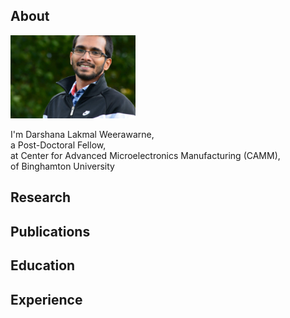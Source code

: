 ## About

<img class="profile-picture" src="sherlock.jpg" width="200">

I'm Darshana Lakmal Weerawarne,  
a Post-Doctoral Fellow,  
at Center for Advanced Microelectronics Manufacturing (CAMM),  
of Binghamton University

## Research

## Publications

## Education 

## Experience 
